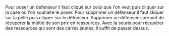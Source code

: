 Pour poser un défenseur il faut cliqué sur celui que l'on veut puis cliquer sur la case où l'on souhaite le poser.
Pour supprimer un défenseur il faut cliquer sur la pelle puis cliquer sur le défenseur. 
Supprimer un défenseur permet de récupérer la moitié de son prix en ressources.
Avec la souris pour récupérer des ressources qui sont des carrés jaunes, il suffit de passer dessus.

